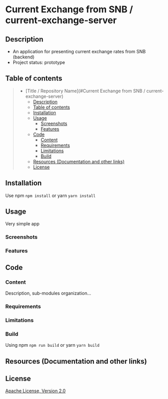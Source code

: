 # Current Exchange from SNB / current-exchange-server

## Description
* An application for presenting current exchange rates from SNB (backend)
* Project status: prototype

## Table of contents

> * [Title / Repository Name](#Current Exchange from SNB / current-exchange-server)
>   * [Description](#description)
>   * [Table of contents](#table-of-contents)
>   * [Installation](#installation)
>   * [Usage](#usage)
>     * [Screenshots](#screenshots)
>     * [Features](#features)
>   * [Code](#code)
>     * [Content](#content)
>     * [Requirements](#requirements)
>     * [Limitations](#limitations)
>     * [Build](#build)
>   * [Resources (Documentation and other links)](#resources-documentation-and-other-links)
>   * [License](#license)

## Installation

Use npm
```npm install```
or yarn
```yarn install```

## Usage

Very simple app

### Screenshots

### Features

## Code

### Content

Description, sub-modules organization...

### Requirements

### Limitations

### Build

Using npm
```npm run build```
or yarn
```yarn build```

## Resources (Documentation and other links)

## License

[Apache License, Version 2.0](http://www.apache.org/licenses/LICENSE-2.0.html)
